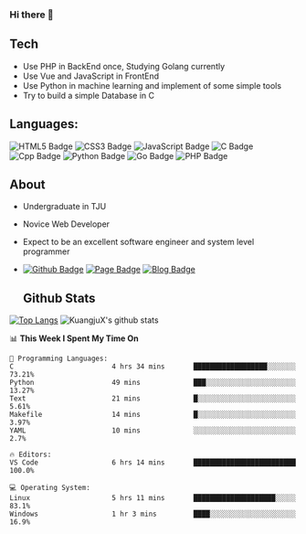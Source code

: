 ### Hi there 👋

<!--
**KuangjuX/KuangjuX** is a ✨ _special_ ✨ repository because its `README.md` (this file) appears on your GitHub profile.
-->

## Tech

- Use PHP in BackEnd once, Studying Golang currently
- Use Vue and JavaScript in FrontEnd
- Use Python in machine learning and implement of some simple tools
- Try to build a simple Database in C

## Languages:

![HTML5 Badge][HTML5-Badge]
![CSS3 Badge][CSS3-Badge]
![JavaScript Badge][JavaScript-Badge]
![C Badge][C-Badge]
![Cpp Badge][Cpp-Badge]
![Python Badge][Python-Badge]
![Go Badge][Go-Badge]
![PHP Badge][PHP-Badge]



## About

- Undergraduate in TJU 

- Novice Web Developer 

- Expect to be an excellent software engineer and system level programmer

- [![Github Badge][Github-Badge]][Github-Link] [![Page Badge][Page-Badge]][Page-Link] [![Blog Badge][Blog-Badge]][Blog-Link]

    ## Github Stats




[![Top Langs](https://github-readme-stats.vercel.app/api/top-langs/?username=KuangjuX&langs_count=100&layout=compact&count_private=true&hide=html,css,assembly,perl,cmake&show_icons=true&title_color=41b883&icon_color=41b883&text_color=273849&bg_color=fffefe)](https://github.com/anuraghazra/github-readme-stats)
![KuangjuX's github stats](https://github-readme-stats.vercel.app/api?username=KuangjuX&show_icons=true&title_color=41b883&icon_color=41b883&text_color=273849&bg_color=fffefe&count_private=true) 
<!--START_SECTION:waka-->
📊 **This Week I Spent My Time On** 

```text
💬 Programming Languages: 
C                        4 hrs 34 mins       ██████████████████░░░░░░░   73.21% 
Python                   49 mins             ███░░░░░░░░░░░░░░░░░░░░░░   13.27% 
Text                     21 mins             █░░░░░░░░░░░░░░░░░░░░░░░░   5.61% 
Makefile                 14 mins             █░░░░░░░░░░░░░░░░░░░░░░░░   3.97% 
YAML                     10 mins             ░░░░░░░░░░░░░░░░░░░░░░░░░   2.7%

🔥 Editors: 
VS Code                  6 hrs 14 mins       █████████████████████████   100.0%

💻 Operating System: 
Linux                    5 hrs 11 mins       ████████████████████░░░░░   83.1% 
Windows                  1 hr 3 mins         ████░░░░░░░░░░░░░░░░░░░░░   16.9%

```


<!--END_SECTION:waka-->


<!-- #region Links -->

[Page-Link]: http://mainsite.kuangjux.top/ "Page Link"

[GitHub-Link]: https://github.com/KuangjuX "GitHub Link"
[Blog-Link]:https://kaungju.world "Blog Link"

<!-- #endregion Links -->

<!-- #region Site Badges -->

[GitHub-Badge]: https://img.shields.io/badge/-Github-%23000000 "GitHub Badge"
[Page-Badge]:https://img.shields.io/badge/-Page-%23FFD54F "Page Badge"
[Blog-Badge]:https://img.shields.io/badge/-Blog-%2369F0AE "Blog Badge"

<!-- #endregion Site Badges -->

<!-- #region Tool Badges -->

[HTML5-Badge]: https://img.shields.io/badge/Language-HTML5-orange "HTML5 Badge"

[CSS3-Badge]: https://img.shields.io/badge/Language-CSS3-blue "CSS3 Badge"

[JavaScript-Badge]: https://img.shields.io/badge/Language-JavaScript-%23FFB74D "JavaScript Badge"

[C-Badge]: https://img.shields.io/badge/Language-C-%2378909C "C Badge "
[Cpp-Badge]: https://img.shields.io/badge/Language-C%2B%2B-%23EC407A "Cpp Badge"
[Python-Badge]:https://img.shields.io/badge/Language-Python-%232962FF "Python Badge"
[Go-Badge]:https://img.shields.io/badge/Language-Go-%2342A5F5 "Go Badge"
[PHP-Badge]:https://img.shields.io/badge/Language-PHP-%235E35B1 "PHP Badge"

<!-- #endregion Tool Badges -->

[ReadmeStats-Image]: https://github-readme-stats.vercel.app/api?username=garfield550&show_icons=true&bg_color=ffffff "GitHub Readme Stats"
